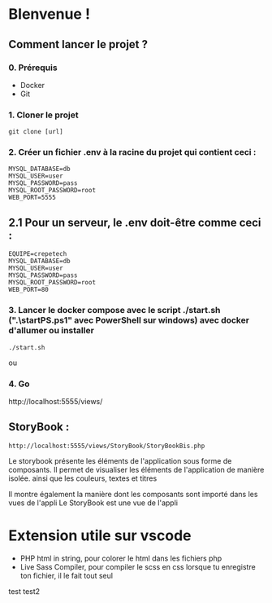 # BIenvenue !

## Comment lancer le projet ?

### 0. Prérequis
- Docker
- Git

### 1. Cloner le projet
````
git clone [url]
````


### 2. Créer un fichier .env à la racine du projet qui contient ceci :
````
MYSQL_DATABASE=db
MYSQL_USER=user
MYSQL_PASSWORD=pass
MYSQL_ROOT_PASSWORD=root
WEB_PORT=5555
````

## 2.1 Pour un serveur, le .env doit-être comme ceci :
````
EQUIPE=crepetech
MYSQL_DATABASE=db
MYSQL_USER=user
MYSQL_PASSWORD=pass
MYSQL_ROOT_PASSWORD=root
WEB_PORT=80
````

### 3. Lancer le docker compose avec le script ./start.sh (".\startPS.ps1" avec PowerShell sur windows) avec docker d'allumer ou installer
````
./start.sh
````
ou
### 4. Go 
http://localhost:5555/views/

## StoryBook :
````
http://localhost:5555/views/StoryBook/StoryBookBis.php
````

Le storybook présente les éléments de l'application sous forme de composants. Il permet de visualiser les éléments de l'application de manière isolée. ainsi que les couleurs, textes et titres

Il montre également la manière dont les composants sont importé dans les vues de l'appli
Le StoryBook est une vue de l'appli


# Extension utile sur vscode 
- PHP html in string, pour colorer le html dans les fichiers php
- Live Sass Compiler, pour compiler le scss en css lorsque tu enregistre ton fichier, il le fait tout seul

test
test2
